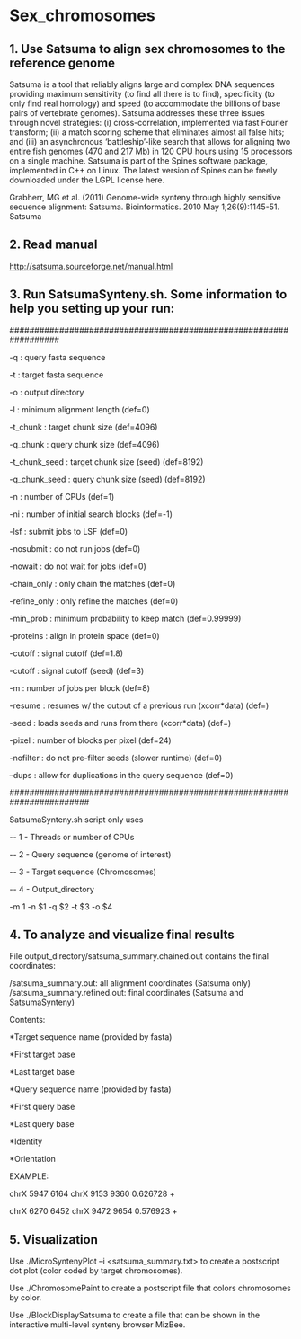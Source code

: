 # Sex_chromosomes


## 1. Use Satsuma to align sex chromosomes to the reference genome
Satsuma is a tool that reliably aligns large and complex DNA sequences providing maximum sensitivity (to find all there is to find), specificity (to only find real homology) and speed (to accommodate the billions of base pairs of vertebrate genomes). Satsuma addresses these three issues through novel strategies: (i) cross-correlation, implemented via fast Fourier transform; (ii) a match scoring scheme that eliminates almost all false hits; and (iii) an asynchronous ‘battleship’-like search that allows for aligning two entire fish genomes (470 and 217 Mb) in 120 CPU hours using 15 processors on a single machine. Satsuma is part of the Spines software package, implemented in C++ on Linux. The latest version of Spines can be freely downloaded under the LGPL license here.

Grabherr, MG et al. (2011) Genome-wide synteny through highly sensitive sequence alignment: Satsuma. Bioinformatics. 2010 May 1;26(9):1145-51.
Satsuma 

## 2. Read manual
http://satsuma.sourceforge.net/manual.html

## 3. Run SatsumaSynteny.sh. Some information to help you setting up your run:

##################################################################

 -q : query fasta sequence
 
 -t : target fasta sequence
 
 -o : output directory
 
 -l : minimum alignment length (def=0)
 
 -t_chunk : target chunk size (def=4096)
 
 -q_chunk : query chunk size (def=4096)
 
 -t_chunk_seed : target chunk size (seed) (def=8192)
 
 -q_chunk_seed : query chunk size (seed) (def=8192)
 
 -n : number of CPUs (def=1)
 
 -ni : number of initial search blocks (def=-1)
 
 -lsf : submit jobs to LSF (def=0)
 
 -nosubmit : do not run jobs (def=0)
 
 -nowait : do not wait for jobs (def=0)
 
 -chain_only : only chain the matches (def=0)
 
 -refine_only : only refine the matches (def=0)
 
 -min_prob : minimum probability to keep match (def=0.99999)
 
 -proteins : align in protein space (def=0)
 
 -cutoff : signal cutoff (def=1.8)
 
 -cutoff : signal cutoff (seed) (def=3)
 
 -m : number of jobs per block (def=8)
 
 -resume : resumes w/ the output of a previous run (xcorr*data) (def=)
 
 -seed : loads seeds and runs from there (xcorr*data) (def=)
 
 -pixel : number of blocks per pixel (def=24)
 
 -nofilter : do not pre-filter seeds (slower runtime) (def=0)
 
 –dups : allow for duplications in the query sequence (def=0)
 
########################################################################

SatsumaSynteny.sh script only uses 

-- 1 - Threads or number of CPUs

-- 2 - Query sequence (genome of interest)

-- 3 - Target sequence (Chromosomes)

-- 4 - Output_directory

-m 1 -n $1 -q $2 -t $3 -o $4



## 4. To analyze and visualize final results
File output_directory/satsuma_summary.chained.out contains the final coordinates:

<outdir>/satsuma_summary.out: all alignment coordinates (Satsuma only)
<outdir>/satsuma_summary.refined.out: final coordinates (Satsuma and SatsumaSynteny)


Contents:

*Target sequence name (provided by fasta)

*First target base

*Last target base

*Query sequence name (provided by fasta)

*First query base

*Last query base

*Identity

*Orientation


EXAMPLE:

chrX 5947 6164 chrX 9153 9360 0.626728 +

chrX 6270 6452 chrX 9472 9654 0.576923 +



## 5. Visualization

Use ./MicroSyntenyPlot –i <satsuma_summary.txt> to create a postscript dot plot (color coded by target chromosomes).

Use ./ChromosomePaint to create a postscript file that colors chromosomes by color.

Use ./BlockDisplaySatsuma to create a file that can be shown in the interactive multi-level synteny browser MizBee.

